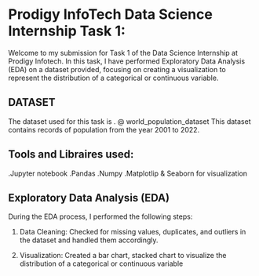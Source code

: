 # Prodigy InfoTech Data Science Internship Task 1:
Welcome to my submission for Task 1 of the Data Science Internship at Prodigy Infotech. 
In this task, I have performed Exploratory Data Analysis (EDA) on a dataset provided,
focusing on creating a visualization to represent the distribution of a categorical or continuous variable.


## DATASET
The dataset used for this task is . 
@ world_population_dataset
This dataset contains records of population from the year 2001 to 2022.


## Tools and Libraires used:
.Jupyter notebook
.Pandas
.Numpy
.Matplotlip & Seaborn for visualization

## Exploratory Data Analysis (EDA)
During the EDA process, I performed the following steps:

1. Data Cleaning: Checked for missing values, duplicates, and outliers in the dataset and handled them accordingly.

2. Visualization: Created a bar chart, stacked chart to visualize the distribution of a categorical or continuous variable
   
